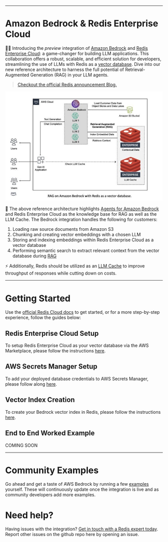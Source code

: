 -------
# Amazon Bedrock & Redis Enterprise Cloud

💪🏼 Introducing the *preview* integration of [Amazon Bedrock](https://aws.amazon.com/bedrock/) and [Redis Enterprise Cloud](https://redis.com/redis-enterprise-cloud/overview/): a game-changer for building LLM applications. This collaboration offers a robust, scalable, and efficient solution for developers, streamlining the use of LLMs with Redis as a [vector database](https://redis.com/solutions/use-cases/vector-database). Dive into our new reference architecture to harness the full potential of Retrieval-Augmented Generation (RAG) in your LLM agents.

> [Checkout the official Redis announcement Blog.](http://redis.com/blog/amazon-bedrock-integration-with-redis-enterprise/)

![bedrock-redis-ref-arch.jpg](./docs/assets/bedrock-redis-ref-arch.jpg)

🧠 The above reference architecture highlights [Agents for Amazon Bedrock](https://aws.amazon.com/blogs/aws/preview-connect-foundation-models-to-your-company-data-sources-with-agents-for-amazon-bedrock/) and Redis Enterprise Cloud as the knowledge base for RAG as well as the LLM Cache. The Bedrock integration handles the following for customers:
1. Loading raw source documents from Amazon S3
2. Chunking and creating vector embeddings with a chosen LLM
3. Storing and indexing embeddings within Redis Enterprise Cloud as a vector database
4. Performing semantic search to extract relevant context from the vector database during [RAG](https://docs.aws.amazon.com/sagemaker/latest/dg/jumpstart-foundation-models-customize-rag.html)

⚡ Additionally, Redis should be utilized as an [LLM Cache](https://www.redisvl.com/docs/html/user_guide/llmcache_03.html) to improve throughput of responses while cutting down on costs.

------

# Getting Started

Use the [official Redis Cloud docs](https://docs.redis.com/latest/rc/cloud-integrations/aws-marketplace/aws-bedrock/) to get started, or for a more step-by-step experience, follow the guides below:

## Redis Enterprise Cloud Setup
To setup Redis Enterprise Cloud as your vector database via the AWS Marketplace, please follow the instructions [here](./docs/redis-enterprise-cloud-setup.md).

## AWS Secrets Manager Setup
To add your deployed database credentials to AWS Secrets Manager, please follow along [here](./docs/aws-secret-manager-setup.md).

## Vector Index Creation
To create your Bedrock vector index in Redis, please follow the instructions [here](./docs/vector-index-creation.md).

## End to End Worked Example
COMING SOON

_____


# Community Examples
Go ahead and get a taste of AWS Bedrock by running a few [examples](./examples) yourself. These will continuously update once the integration is live and as community developers add more examples.

# Need help?
Having issues with the integration? [Get in touch with a Redis expert today](https://redis.com/cloud-partners/aws/#redis_expert). Report other issues on the github repo here by opening an issue.
